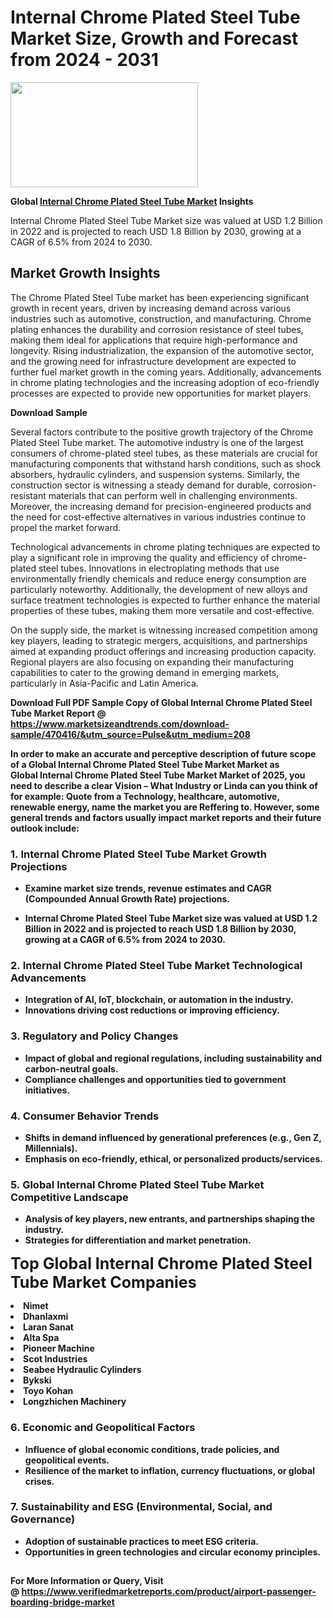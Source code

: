 <H1>Internal Chrome Plated Steel Tube Market Size, Growth and Forecast from 2024 - 2031</H1><img class="aligncenter size-medium wp-image-584254" src="https://thirdeyenews.in/wp-content/uploads/2024/09/Global-Market-Research-300x168.jpeg" alt="" width="300" height="168" /><p><strong>Global&nbsp;<a href="https://www.marketsizeandtrends.com/download-sample/470416/&amp;utm_source=Pulse&amp;utm_medium=208">Internal Chrome Plated Steel Tube Market</a> Insights</strong></p><p>Internal Chrome Plated Steel Tube Market size was valued at USD 1.2 Billion in 2022 and is projected to reach USD 1.8 Billion by 2030, growing at a CAGR of 6.5% from 2024 to 2030.</p><p><h2>Market Growth Insights</h2> <p>The Chrome Plated Steel Tube market has been experiencing significant growth in recent years, driven by increasing demand across various industries such as automotive, construction, and manufacturing. Chrome plating enhances the durability and corrosion resistance of steel tubes, making them ideal for applications that require high-performance and longevity. Rising industrialization, the expansion of the automotive sector, and the growing need for infrastructure development are expected to further fuel market growth in the coming years. Additionally, advancements in chrome plating technologies and the increasing adoption of eco-friendly processes are expected to provide new opportunities for market players.</p> <p><strong>Download Sample</strong></p> <p>Several factors contribute to the positive growth trajectory of the Chrome Plated Steel Tube market. The automotive industry is one of the largest consumers of chrome-plated steel tubes, as these materials are crucial for manufacturing components that withstand harsh conditions, such as shock absorbers, hydraulic cylinders, and suspension systems. Similarly, the construction sector is witnessing a steady demand for durable, corrosion-resistant materials that can perform well in challenging environments. Moreover, the increasing demand for precision-engineered products and the need for cost-effective alternatives in various industries continue to propel the market forward.</p> <p>Technological advancements in chrome plating techniques are expected to play a significant role in improving the quality and efficiency of chrome-plated steel tubes. Innovations in electroplating methods that use environmentally friendly chemicals and reduce energy consumption are particularly noteworthy. Additionally, the development of new alloys and surface treatment technologies is expected to further enhance the material properties of these tubes, making them more versatile and cost-effective.</p> <p>On the supply side, the market is witnessing increased competition among key players, leading to strategic mergers, acquisitions, and partnerships aimed at expanding product offerings and increasing production capacity. Regional players are also focusing on expanding their manufacturing capabilities to cater to the growing demand in emerging markets, particularly in Asia-Pacific and Latin America.</p> <p><strong></p><p><span class=""><strong>Download Full PDF Sample Copy of Global Internal Chrome Plated Steel Tube Market Report</strong> @ <a href="https://www.marketsizeandtrends.com/download-sample/470416/&amp;utm_source=Pulse&amp;utm_medium=208" target="_blank">https://www.marketsizeandtrends.com/download-sample/470416/&amp;utm_source=Pulse&amp;utm_medium=208</a></span></p><p>In order to make an accurate and perceptive description of future scope of a Global&nbsp;Internal Chrome Plated Steel Tube Market Market as Global&nbsp;Internal Chrome Plated Steel Tube Market Market of 2025, you need to describe a clear Vision &ndash; What Industry or Linda can you think of for example: Quote from a Technology, healthcare, automotive, renewable energy, name the market you are Reffering to. However, some general trends and factors usually impact market reports and their future outlook include:</p><h3>1.&nbsp;<strong>Internal Chrome Plated Steel Tube Market Growth Projections</strong></h3><ul><li>Examine market size trends, revenue estimates and CAGR (Compounded Annual Growth Rate) projections.</li><li><p>Internal Chrome Plated Steel Tube Market size was valued at USD 1.2 Billion in 2022 and is projected to reach USD 1.8 Billion by 2030, growing at a CAGR of 6.5% from 2024 to 2030.</p></li></ul><h3>2.&nbsp;<strong>Internal Chrome Plated Steel Tube Market Technological Advancements</strong></h3><ul><li>Integration of AI, IoT, blockchain, or automation in the industry.</li><li>Innovations driving cost reductions or improving efficiency.</li></ul><h3>3.&nbsp;<strong>Regulatory and Policy Changes</strong></h3><ul><li>Impact of global and regional regulations, including sustainability and carbon-neutral goals.</li><li>Compliance challenges and opportunities tied to government initiatives.</li></ul><h3>4.&nbsp;<strong>Consumer Behavior Trends</strong></h3><ul><li>Shifts in demand influenced by generational preferences (e.g., Gen Z, Millennials).</li><li>Emphasis on eco-friendly, ethical, or personalized products/services.</li></ul><h3>5.&nbsp;<strong>Global Internal Chrome Plated Steel Tube Market Competitive Landscape</strong></h3><ul><li>Analysis of key players, new entrants, and partnerships shaping the industry.</li><li>Strategies for differentiation and market penetration.</li></ul><p data-pm-slice="1 1 []"><span style="color: inherit; font-family: inherit; font-size: 25px;">Top Global Internal Chrome Plated Steel Tube Market Companies</span></p><div class="" data-test-id=""><p><li>Nimet</li><li> Dhanlaxmi</li><li> Laran Sanat</li><li> Alta Spa</li><li> Pioneer Machine</li><li> Scot Industries</li><li> Seabee Hydraulic Cylinders</li><li> Bykski</li><li> Toyo Kohan</li><li> Longzhichen Machinery</li></p></div><h3>6.&nbsp;<strong>Economic and Geopolitical Factors</strong></h3><ul><li>Influence of global economic conditions, trade policies, and geopolitical events.</li><li>Resilience of the market to inflation, currency fluctuations, or global crises.</li></ul><h3>7.&nbsp;<strong>Sustainability and ESG (Environmental, Social, and Governance)</strong></h3><ul><li>Adoption of sustainable practices to meet ESG criteria.</li><li>Opportunities in green technologies and circular economy principles.</li></ul><h2><strong style="font-size: 14px;">For More Information or Query, Visit @&nbsp;</strong><a style="background-color: #ffffff; font-size: 14px;" href="https://www.marketsizeandtrends.com/report/internal-chrome-plated-steel-tube-market/" target="_blank">https://www.verifiedmarketreports.com/product/airport-passenger-boarding-bridge-market</a></h2>
